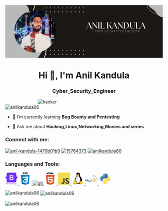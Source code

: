 <img align="center" alt="hacker1" width="1000" src="https://github.com/anilkandula06/banner/blob/main/gallery.png">
<h1 align="center">Hi 👋, I'm Anil Kandula</h1>
<h3 align="center">Cyber_Security_Engineer</h3>
<img align="right" alt="hacker" width="400" src="https://user-images.githubusercontent.com/55389276/140866485-8fb1c876-9a8f-4d6a-98dc-08c4981eaf70.gif">
<p align="left"> <img src="https://komarev.com/ghpvc/?username=anilkandula06&label=Profile%20views&color=0e75b6&style=flat" alt="anilkandula06" /> </p>

- 🌱 I’m currently learning **Bug Bounty and Pentesting**

- 💬 Ask me about **Hacking,Linux,Networking,Movies and series**
<h3 align="left">Connect with me:</h3>
<p align="left">
<a href="https://linkedin.com/in/anil-kandula-1470b01b9" target="blank"><img align="center" src="https://raw.githubusercontent.com/rahuldkjain/github-profile-readme-generator/master/src/images/icons/Social/linked-in-alt.svg" alt="anil-kandula-1470b01b9" height="30" width="40" /></a>
<a href="https://stackoverflow.com/users/15764373" target="blank"><img align="center" src="https://raw.githubusercontent.com/rahuldkjain/github-profile-readme-generator/master/src/images/icons/Social/stack-overflow.svg" alt="15764373" height="30" width="40" /></a>
<a href="https://www.hackerrank.com/anilkandula60" target="blank"><img align="center" src="https://raw.githubusercontent.com/rahuldkjain/github-profile-readme-generator/master/src/images/icons/Social/hackerrank.svg" alt="anilkandula60" height="30" width="40" /></a>
</p>

<h3 align="left">Languages and Tools:</h3>
<p align="left"> <a href="https://getbootstrap.com" target="_blank" rel="noreferrer"> <img src="https://raw.githubusercontent.com/devicons/devicon/master/icons/bootstrap/bootstrap-plain-wordmark.svg" alt="bootstrap" width="40" height="40"/> </a> <a href="https://www.w3schools.com/css/" target="_blank" rel="noreferrer"> <img src="https://raw.githubusercontent.com/devicons/devicon/master/icons/css3/css3-original-wordmark.svg" alt="css3" width="40" height="40"/> </a> <a href="https://git-scm.com/" target="_blank" rel="noreferrer"> <img src="https://www.vectorlogo.zone/logos/git-scm/git-scm-icon.svg" alt="git" width="40" height="40"/> </a> <a href="https://www.w3.org/html/" target="_blank" rel="noreferrer"> <img src="https://raw.githubusercontent.com/devicons/devicon/master/icons/html5/html5-original-wordmark.svg" alt="html5" width="40" height="40"/> </a> <a href="https://developer.mozilla.org/en-US/docs/Web/JavaScript" target="_blank" rel="noreferrer"> <img src="https://raw.githubusercontent.com/devicons/devicon/master/icons/javascript/javascript-original.svg" alt="javascript" width="40" height="40"/> </a> <a href="https://www.linux.org/" target="_blank" rel="noreferrer"> <img src="https://raw.githubusercontent.com/devicons/devicon/master/icons/linux/linux-original.svg" alt="linux" width="40" height="40"/> </a> <a href="https://www.mysql.com/" target="_blank" rel="noreferrer"> <img src="https://raw.githubusercontent.com/devicons/devicon/master/icons/mysql/mysql-original-wordmark.svg" alt="mysql" width="40" height="40"/> </a> <a href="https://www.python.org" target="_blank" rel="noreferrer"> <img src="https://raw.githubusercontent.com/devicons/devicon/master/icons/python/python-original.svg" alt="python" width="40" height="40"/> </a> </p>

<p><img align="left" src="https://github-readme-stats.vercel.app/api/top-langs?username=anilkandula06&show_icons=true&locale=en&layout=compact" alt="anilkandula06" /></p>

<p>&nbsp;<img align="center" src="https://github-readme-stats.vercel.app/api?username=anilkandula06&show_icons=true&locale=en" alt="anilkandula06" /></p>

<p><img align="center" src="https://github-readme-streak-stats.herokuapp.com/?user=anilkandula06&" alt="anilkandula06" /></p>
